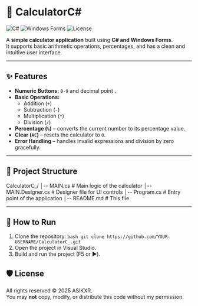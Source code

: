 # 🧮 CalculatorC#

![C#](https://img.shields.io/badge/Language-C%23-blue)
![Windows Forms](https://img.shields.io/badge/Framework-Windows_Forms-lightgrey)
![License](https://img.shields.io/badge/License-All%20Rights%20Reserved-red)

A **simple calculator application** built using **C# and Windows Forms**.  
It supports basic arithmetic operations, percentages, and has a clean and intuitive user interface.

---

## ✨ Features
- **Numeric Buttons:** `0-9` and decimal point `.`  
- **Basic Operations:**  
  - Addition (`+`)  
  - Subtraction (`-`)  
  - Multiplication (`*`)  
  - Division (`/`)  
- **Percentage (`%`)** – converts the current number to its percentage value.  
- **Clear (`AC`)** – resets the calculator to `0`.  
- **Error Handling** – handles invalid expressions and division by zero gracefully.

---

## 📂 Project Structure
CalculatorC_/
│-- MAIN.cs # Main logic of the calculator
│-- MAIN.Designer.cs # Designer file for UI controls
│-- Program.cs # Entry point of the application
│-- README.md # This file

---

## 🚀 How to Run
1. Clone the repository:
   ```bash git clone https://github.com/YOUR-USERNAME/CalculatorC_.git```
2. Open the project in Visual Studio.
3. Build and run the project (F5 or ▶️).
   
## 🛡️ License
All rights reserved © 2025 ASIKXR.  
You may **not** copy, modify, or distribute this code without my permission.
